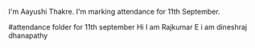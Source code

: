 I'm Aayushi Thakre. I'm marking attendance for 11th September.

#attendance folder for 11th september
Hi I am Rajkumar E
i am dineshraj dhanapathy
